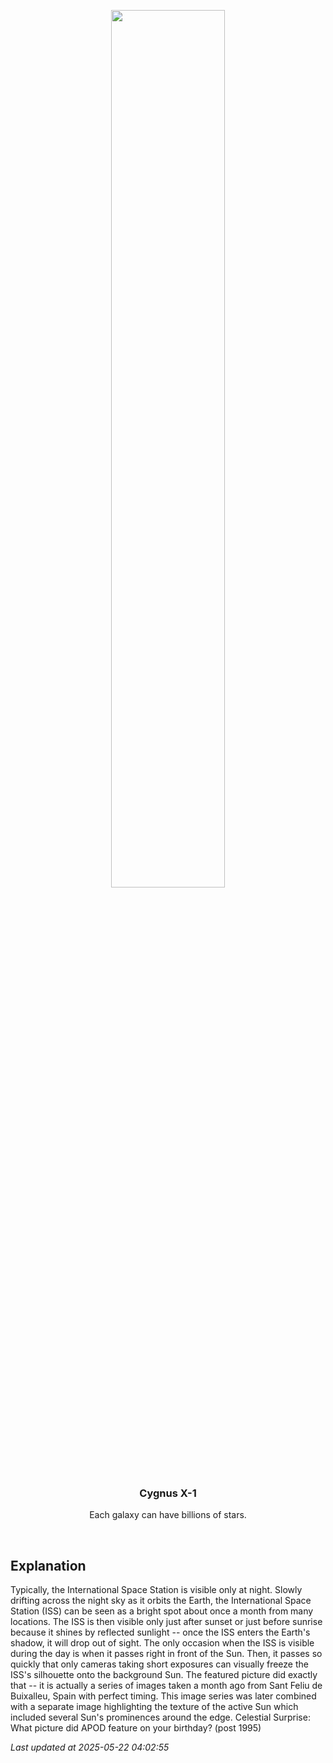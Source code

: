 <p align='center'>
    <img src='https://apod.nasa.gov/apod/image/2505/IssTransit_Sanz_960.jpg' width='60%' />
    <h3 align="center">Cygnus X-1</h3>
    <p align="center">Each galaxy can have billions of stars.</p>
</p>
<br/>

Explanation
--
Typically, the International Space Station is visible only at night.  Slowly drifting across the night sky as it orbits the Earth, the International Space Station (ISS) can be seen as a bright spot about once a month from many locations.  The ISS is then visible only just after sunset or just before sunrise because it shines by reflected sunlight -- once the ISS enters the Earth's shadow, it will drop out of sight. The only occasion when the ISS is visible during the day is when it passes right in front of the Sun. Then, it passes so quickly that only cameras taking short exposures can visually freeze the ISS's silhouette onto the background Sun. The featured picture did exactly that -- it is actually a series of images taken a month ago from Sant Feliu de Buixalleu, Spain with perfect timing.  This image series was later combined with a separate image highlighting the texture of the active Sun which included several Sun's prominences around the edge.   Celestial Surprise: What picture did APOD feature on your birthday? (post 1995)


*Last updated at 2025-05-22 04:02:55*
